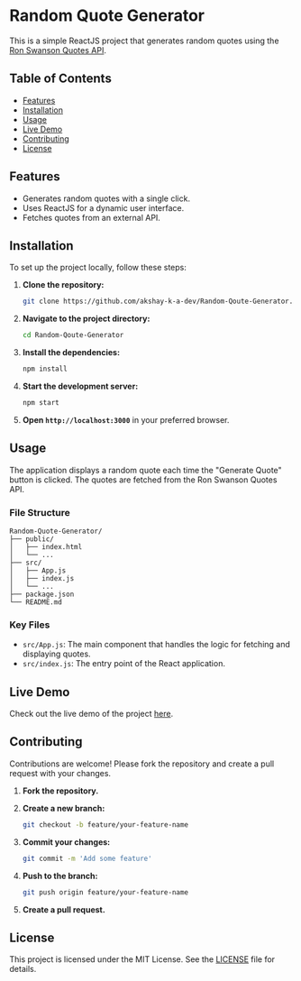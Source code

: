 # Random Quote Generator

This is a simple ReactJS project that generates random quotes using the [Ron Swanson Quotes API](https://ron-swanson-quotes.herokuapp.com/v2/quotes).

## Table of Contents

- [Features](#features)
- [Installation](#installation)
- [Usage](#usage)
- [Live Demo](#live-demo)
- [Contributing](#contributing)
- [License](#license)

## Features

- Generates random quotes with a single click.
- Uses ReactJS for a dynamic user interface.
- Fetches quotes from an external API.

## Installation

To set up the project locally, follow these steps:

1. **Clone the repository:**

    ```bash
    git clone https://github.com/akshay-k-a-dev/Random-Qoute-Generator.git
    ```

2. **Navigate to the project directory:**

    ```bash
    cd Random-Qoute-Generator
    ```

3. **Install the dependencies:**

    ```bash
    npm install
    ```

4. **Start the development server:**

    ```bash
    npm start
    ```

5. **Open `http://localhost:3000`** in your preferred browser.

## Usage

The application displays a random quote each time the "Generate Quote" button is clicked. The quotes are fetched from the Ron Swanson Quotes API.

### File Structure

```plaintext
Random-Quote-Generator/
├── public/
│   ├── index.html
│   └── ...
├── src/
│   ├── App.js
│   ├── index.js
│   └── ...
├── package.json
└── README.md
```

### Key Files

- `src/App.js`: The main component that handles the logic for fetching and displaying quotes.
- `src/index.js`: The entry point of the React application.

## Live Demo

Check out the live demo of the project [here](https://random-qoute-generator-q22yuhlpw-akshay-k-a-devs-projects.vercel.app/).

## Contributing

Contributions are welcome! Please fork the repository and create a pull request with your changes.

1. **Fork the repository.**
2. **Create a new branch:**

    ```bash
    git checkout -b feature/your-feature-name
    ```

3. **Commit your changes:**

    ```bash
    git commit -m 'Add some feature'
    ```

4. **Push to the branch:**

    ```bash
    git push origin feature/your-feature-name
    ```

5. **Create a pull request.**

## License

This project is licensed under the MIT License. See the [LICENSE](LICENSE) file for details.
